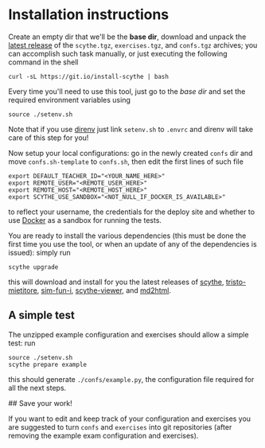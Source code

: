 # Installation instructions

Create an empty dir that we'll be the **base dir**, download and unpack the
[latest release](https://github.com/scythe-suite/scythe/releases/latest) of the
`scythe.tgz`, `exercises.tgz`, and `confs.tgz` archives; you can accomplish such
task manually, or just executing the following command in the shell

    curl -sL https://git.io/install-scythe | bash

Every time you'll need to use this tool, just go to the *base dir* and set the
required environment variables using

    source ./setenv.sh

Note that if you use [direnv](https://direnv.net/) just link `setenv.sh` to
`.envrc` and direnv will take care of this step for you!

Now setup your local configurations: go in the newly created `confs` dir and
move `confs.sh-template` to `confs.sh`, then edit the first lines of such file

    export DEFAULT_TEACHER_ID="<YOUR_NAME_HERE>"
    export REMOTE_USER="<REMOTE_USER_HERE>"
    export REMOTE_HOST="<REMOTE_HOST_HERE>"
    export SCYTHE_USE_SANDBOX="<NOT_NULL_IF_DOCKER_IS_AVAILABLE>"

to reflect your username, the credentials for the deploy site and whether to use
[Docker](https://www.docker.com/) as a sandbox for running the tests.

You are ready to install the various dependencies (this must be done the first
time you use the tool, or when an update of any of the dependencies is issued):
simply run

    scythe upgrade

this will download and install for you the latest releases of
[scythe](https://github.com/scythe-suite/scythe),
[tristo-mietitore](https://github.com/scythe-suite/tristo-mietitore),
[sim-fun-i](https://github.com/scythe-suite/sim-fun-i),
[scythe-viewer](https://github.com/scythe-suite/scythe-viewer),  and
[md2html](https://github.com/scythe-suite/md2html).

## A simple test

The unzipped example configuration and exercises should allow a simple test: run

    source ./setenv.sh
    scythe prepare example

this should generate `./confs/example.py`, the configuration file required for
all the next steps.

## Save your work!

If you want to edit and keep track of your configuration and exercises you are
suggested to turn `confs` and `exercises` into git repositories (after removing
the example exam configuration and exercises).
